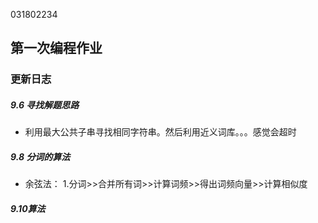  031802234
## 第一次编程作业

### 更新日志

##### 9.6 寻找解题思路 

+ 利用最大公共子串寻找相同字符串。然后利用近义词库。。。感觉会超时

##### 9.8 分词的算法

+ 余弦法： 1.分词>>合并所有词>>计算词频>>得出词频向量>>计算相似度

##### 9.10算法

